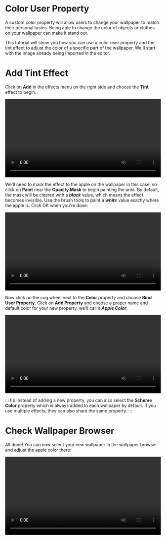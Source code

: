 # Color User Property

A custom color property will allow users to change your wallpaper to match their personal tastes. Being able to change the color of objects or clothes on your wallpaper can make it stand out.

This tutorial will show you how you can use a color user property and the tint effect to adjust the color of a specific part of the wallpaper. We'll start with the image already being imported in the editor.

# Add Tint Effect

Click on **Add** in the effects menu on the right side and choose the **Tint** effect to begin.

<video width="100%" controls loop autoplay>
  <source src="/videos/property_color_add_tint.mp4" type="video/mp4">
  Your browser does not support the video tag.
</video>

We'll need to mask the effect to the apple on the wallpaper in this case, so click on **Paint** near the **Opacity Mask** to begin painting the area. By default, the mask will be cleared with a ***black*** value, which means the effect becomes invisible. Use the brush tools to paint a ***white*** value exactly where the apple is. Click OK when you're done:

<video width="100%" controls loop autoplay>
  <source src="/videos/property_color_paint_mask.mp4" type="video/mp4">
  Your browser does not support the video tag.
</video>

Now click on the cog wheel next to the **Color** property and choose **Bind User Property**. Click on **Add Property** and choose a proper name and default color for your new property, we'll call it ***Apple Color***:

<video width="100%" controls loop autoplay>
  <source src="/videos/property_color_add_property.mp4" type="video/mp4">
  Your browser does not support the video tag.
</video>

::: tip
Instead of adding a new property, you can also select the **Scheme Color** property which is always added to each wallpaper by default. If you use multiple effects, they can also share the same property.
:::

# Check Wallpaper Browser

All done! You can now select your new wallpaper in the wallpaper browser and adjust the apple color there:

<video width="100%" controls loop autoplay>
  <source src="/videos/property_color_finished.mp4" type="video/mp4">
  Your browser does not support the video tag.
</video>
